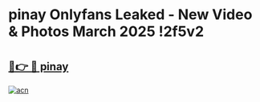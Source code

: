 # pinay Onlyfans Leaked - New Video & Photos March 2025 !2f5v2

# <h2><a href="https://4unnvx.iuczelnia.edu.pl?title=pinay&ref=2f5v2">🔗👉 🔴 pinay</a></h2>

[![acn](https://github.com/user-attachments/assets/0f9c940e-d8b0-45ae-aac7-cd30a18b3e1c)](https://4unnvx.iuczelnia.edu.pl?title=pinay&ref=2f5v2)

